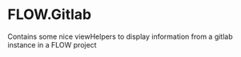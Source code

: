 FLOW.Gitlab
===========

Contains some nice viewHelpers to display information from a gitlab instance in a FLOW project
